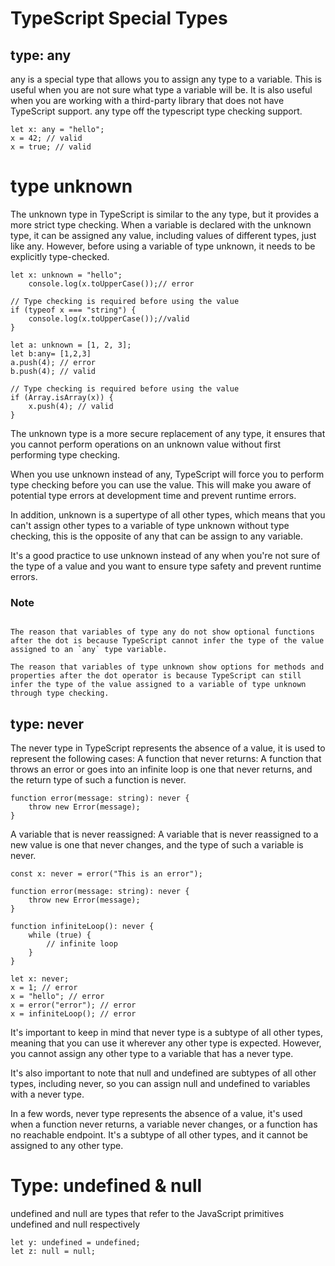 # TypeScript Special Types
 ## type: any

any is a special type that allows you to assign any type to a variable. This is useful when you are not sure what type a variable will be. It is also useful when you are working with a third-party library that does not have TypeScript support.
    any type off the typescript type checking support.
```
let x: any = "hello";
x = 42; // valid
x = true; // valid
```
# type unknown 
The unknown type in TypeScript is similar to the any type, but it provides a more strict type checking. When a variable is declared with the unknown type, it can be assigned any value, including values of different types, just like any. However, before using a variable of type unknown, it needs to be explicitly type-checked.
```
let x: unknown = "hello";
    console.log(x.toUpperCase());// error 

// Type checking is required before using the value
if (typeof x === "string") {
    console.log(x.toUpperCase());//valid 
}
```
```
let a: unknown = [1, 2, 3];
let b:any= [1,2,3]
a.push(4); // error
b.push(4); // valid

// Type checking is required before using the value
if (Array.isArray(x)) {
    x.push(4); // valid
}

```
The unknown type is a more secure replacement of any type, it ensures that you cannot perform operations on an unknown value without first performing type checking.

When you use unknown instead of any, TypeScript will force you to perform type checking before you can use the value. This will make you aware of potential type errors at development time and prevent runtime errors.

In addition, unknown is a supertype of all other types, which means that you can't assign other types to a variable of type unknown without type checking, this is the opposite of any that can be assign to any variable.

It's a good practice to use unknown instead of any when you're not sure of the type of a value and you want to ensure type safety and prevent runtime errors.

### Note
```

The reason that variables of type any do not show optional functions after the dot is because TypeScript cannot infer the type of the value assigned to an `any` type variable.

The reason that variables of type unknown show options for methods and properties after the dot operator is because TypeScript can still infer the type of the value assigned to a variable of type unknown through type checking.

```

## type: never
The never type in TypeScript represents the absence of a value, it is used to represent the following cases:
A function that never returns: A function that throws an error or goes into an infinite loop is one that never returns, and the return type of such a function is never.
```
function error(message: string): never {
    throw new Error(message);
}
```
A variable that is never reassigned: A variable that is never reassigned to a new value is one that never changes, and the type of such a variable is never.
```
const x: never = error("This is an error");
```

```
function error(message: string): never {
    throw new Error(message);
}
```
```
function infiniteLoop(): never {
    while (true) {
        // infinite loop
    }
}
```
```
let x: never;
x = 1; // error
x = "hello"; // error
x = error("error"); // error
x = infiniteLoop(); // error
```
It's important to keep in mind that never type is a subtype of all other types, meaning that you can use it wherever any other type is expected. However, you cannot assign any other type to a variable that has a never type.

It's also important to note that null and undefined are subtypes of all other types, including never, so you can assign null and undefined to variables with a never type.

In a few words, never type represents the absence of a value, it's used when a function never returns, a variable never changes, or a function has no reachable endpoint. It's a subtype of all other types, and it cannot be assigned to any other type.

# Type: undefined & null
undefined and null are types that refer to the JavaScript primitives undefined and null respectively
```
let y: undefined = undefined;
let z: null = null;
```

